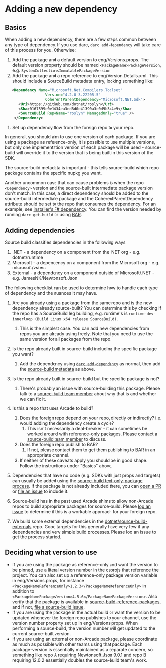 # Adding a new dependency

## Basics

When adding a new dependency, there are a few steps common between any type of
dependency.  If you use darc, `darc add-dependency` will take care of this
process for you.  Otherwise:

1. Add the package and a default version to eng/Versions.props.  The default
  version property should be named `<PackageName>PackageVersion`, e.g.
  `SystemCollectionsImmutablePackageVersion`.
1. Add the package and a repo reference to eng/Version.Details.xml.  This should
  include a SourceBuild metadata entry, looking something like:

```xml
   <Dependency Name="Microsoft.Net.Compilers.Toolset"
                  Version="4.2.0-3.22205.5"
                  CoherentParentDependency="Microsoft.NET.Sdk">
      <Uri>https://github.com/dotnet/roslyn</Uri>
      <Sha>0167599e0e1634ea3ed8d0e41390a3c0d9b3e4e9</Sha>
      <SourceBuild RepoName="roslyn" ManagedOnly="true" />
    </Dependency>
```

1. Set up dependency flow from the foreign repo to your repo.

In general, you should aim to use one version of each package.  If you are using
a package as reference-only, it is possible to use multiple versions, but only
one implementation version of each package will be used - source-build will
override it to the version that is being built in this version of the SDK.

The source-build metadata is important - this tells source-build which repo
package contains the specific nupkg you want.

Another uncommon case that can cause problems is when the repo `<Dependency>`
version and the source-built intermediate package version don't match. In this
case, a direct dependency should be added to the source-build intermediate
package and the CoherentParentDependency attribute should be set to the repo
that consumes the dependency. For an example, see [installer's F#
dependency](https://github.com/dotnet/installer/blob/ba1739a2363b1062f03ea386ec67174c6468d3b2/eng/Version.Details.xml#L128).
You can find the version needed by running `darc get-build` or using
[BAR](https://aka.ms/bar).

## Adding dependencies

Source build classifies dependencies in the following ways

1. .NET - a dependency on a component from the .NET org - e.g. dotnet/runtime
1. Microsoft - a dependency on a component from the Microsoft org - e.g.
   microsoft/vstest
1. External - a dependency on a component outside of Microsoft/.NET - e.g.
   JamesNK/Newtonsoft.Json

The following checklist can be used to determine how to handle each type of
dependency and the nuances it may have.

1. Are you already using a package from the same repo and is the new dependency
  already source-built?  You can determine this by checking if the repo has a
  SourceBuild leg building, e.g. runtime's is `runtime-dev-innerloop (Build
  Linux x64 release SourceBuild)`.

    1. This is the simplest case.  You can add new dependencies from repos you
      are already using freely.  Note that you need to use the same version for
      all packages from the repo.
1. Is the repo already built in source-build including the specific package you
  want?
    1. Add the dependency using [`darc
      add-dependency`](https://github.com/dotnet/arcade/blob/main/Documentation/Darc.md#add-dependency)
      as normal, then add the [source-build metadata](#basics) as above.
1. Is the repo already built in source-build but the specific package is not?
    1. There's probably an issue with source-building this package.  Please talk
      to a [source-build team
      member](https://github.com/orgs/dotnet/teams/source-build) about
      why that is and whether we can fix it.
1. Is this a repo that uses Arcade to build?
    1. Does the foreign repo depend on your repo, directly or indirectly? i.e.
      would adding the dependency create a cycle?
        1. This isn't necessarily a deal-breaker - it can sometimes be worked
          around with reference-only packages.  Please contact a [source-build
          team
          member](https://github.com/orgs/dotnet/teams/source-build) to
          discuss.
    1. Does the foreign repo publish to BAR?
        1. If not, please contact them to get them publishing to BAR in an
          appropriate channel.
    1. If neither of these caveats apply you should be in good shape. Follow the
      instructions under "Basics" above.
1. Dependencies that have no code (e.g. SDKs with just props and targets) can
  usually be added using the [source-build text-only-package
  process](https://github.com/dotnet/source-build-reference-packages/tree/main/src/textOnlyPackages/src).
  If the package is not already included there, you can [open a
  PR](https://github.com/dotnet/source-build-reference-packages/pulls) or [file
  an issue](https://github.com/dotnet/source-build/issues/new/choose) to include
  it.
1. Source-build has in the past used Arcade shims to allow non-Arcade repos to
  build appropriate packages for source-build.  Please [log an
  issue](https://github.com/dotnet/source-build/issues/new/choose) to determine
  if this is a workable approach for your foreign repo.
1. We build some external dependencies in the
  [dotnet/source-build-externals](https://github.com/dotnet/source-build-externals)
  repo.  Good targets for this generally have very few if any dependencies and
  very simple build processes. [Please log an
  issue](https://github.com/dotnet/source-build/issues/new/choose) to get the
  process started.

## Deciding what version to use

- If you are using the package as reference-only and want the version to be
  pinned, use a literal version number in the csprojs that reference the
  project.  You can also set up a reference-only package version variable in
  eng/Versions.props, for instance
  `<PackageNameReferenceOnly>1.2.3</PackageNameReferenceOnly>` in addition to
  `<PackageNamePackageVersion>4.5.6</PackageNamePackageVersion>`. Also verify
  that the package is available in
  [source-build-reference-packages](https://github.com/dotnet/source-build-reference-packages),
  and if not, [file a source-build
  issue](https://github.com/dotnet/source-build/issues).
- If you are using the package in the actual build or want the version to be
  updated whenever the foreign repo publishes to your channel, use the version
  number property set up in eng/Versions.props.  When performing a source-build,
  the version number will get updated to the current source-built version.
- If you are using an external or non-Arcade package, please coordinate as much
  as possible with other teams using that package.  Each package-version is
  essentially maintained as a separate concern, so something like repo A
  requiring Newtonsoft.Json 9.0.1 and repo B requiring 12.0.2 essentially
  doubles the source-build team's work.
